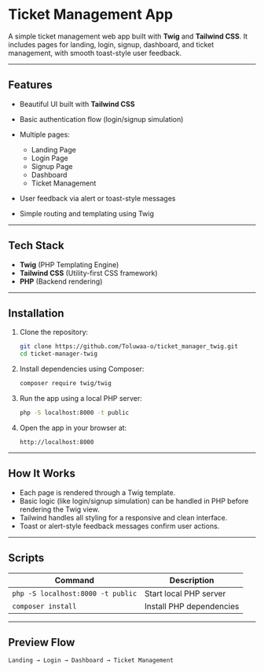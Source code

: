 # Ticket Management App

A simple ticket management web app built with **Twig** and **Tailwind CSS**.
It includes pages for landing, login, signup, dashboard, and ticket management, with smooth toast-style user feedback.

---

## Features

* Beautiful UI built with **Tailwind CSS**
* Basic authentication flow (login/signup simulation)
* Multiple pages:

  * Landing Page
  * Login Page
  * Signup Page
  * Dashboard
  * Ticket Management
* User feedback via alert or toast-style messages
* Simple routing and templating using Twig

---

## Tech Stack

* **Twig** (PHP Templating Engine)
* **Tailwind CSS** (Utility-first CSS framework)
* **PHP** (Backend rendering)

---

## Installation

1. Clone the repository:

   ```bash
   git clone https://github.com/Toluwaa-o/ticket_manager_twig.git
   cd ticket-manager-twig
   ```

2. Install dependencies using Composer:

   ```bash
   composer require twig/twig
   ```

3. Run the app using a local PHP server:

   ```bash
   php -S localhost:8000 -t public
   ```

4. Open the app in your browser at:

   ```
   http://localhost:8000
   ```

---

## How It Works

* Each page is rendered through a Twig template.
* Basic logic (like login/signup simulation) can be handled in PHP before rendering the Twig view.
* Tailwind handles all styling for a responsive and clean interface.
* Toast or alert-style feedback messages confirm user actions.

---

## Scripts

| Command                                                             | Description              |
| ------------------------------------------------------------------- | ------------------------ |
| `php -S localhost:8000 -t public`                                   | Start local PHP server   |
| `composer install`                                                  | Install PHP dependencies |

---

## Preview Flow

```
Landing → Login → Dashboard → Ticket Management
```